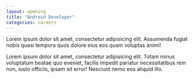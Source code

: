 ```yaml
---
layout: opening
title: "Android Developer"
categories: careers
---
```

Lorem ipsum dolor sit amet, consectetur adipisicing elit. Assumenda fugiat nobis quasi tempora quos dolore eius eos quam voluptas animi!
<!--more-->

Lorem ipsum dolor sit amet, consectetur adipisicing elit. Totam minus voluptatum beatae quo eveniet, facilis impedit pariatur necessitatibus rem non, iusto officiis, ipsam sit error! Nesciunt nemo eos aliquid illo.